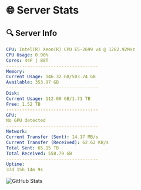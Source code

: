 # 🌐 Server Stats
## 🔍 Server Info
```yaml
CPU: Intel(R) Xeon(R) CPU E5-2699 v4 @ 1282.92MHz
CPU Usage: 0.90%
Cores: 44P | 88T
-----------------------------------
Memory:
Current Usage: 146.32 GB/503.74 GB
Available: 353.97 GB
-----------------------------------
Disk:
Current Usage: 112.00 GB/1.71 TB
Free: 1.52 TB
-----------------------------------
GPU:
No GPU detected
-----------------------------------
Network:
Current Transfer (Sent): 14.17 MB/s
Current Transfer (Received): 62.62 KB/s
Total Sent: 65.15 TB
Total Received: 558.79 GB
-----------------------------------
Uptime:
37d 15h 14m 9s
```
![GitHub Stats](https://img.shields.io/badge/Updated-2025-04-14_12:36:58-blue)